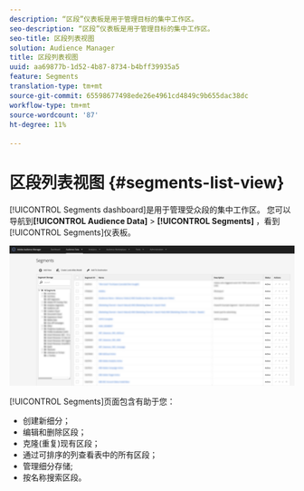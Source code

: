 ```yaml
---
description: “区段”仪表板是用于管理目标的集中工作区。
seo-description: “区段”仪表板是用于管理目标的集中工作区。
seo-title: 区段列表视图
solution: Audience Manager
title: 区段列表视图
uuid: aa69877b-1d52-4b87-8734-b4bff39935a5
feature: Segments
translation-type: tm+mt
source-git-commit: 65598677498ede26e4961cd4849c9b655dac38dc
workflow-type: tm+mt
source-wordcount: '87'
ht-degree: 11%

---
```



# 区段列表视图 {#segments-list-view}

[!UICONTROL Segments dashboard]是用于管理受众段的集中工作区。 您可以导航到&#x200B;**[!UICONTROL Audience Data]** > **[!UICONTROL Segments]** ，看到[!UICONTROL Segments]仪表板。

![细分仪表板](assets/segments-dashboard.png)

[!UICONTROL Segments]页面包含有助于您：

* 创建新细分；
* 编辑和删除区段；
* 克隆(重复)现有区段；
* 通过可排序的列查看表中的所有区段；
* 管理细分存储;
* 按名称搜索区段。
